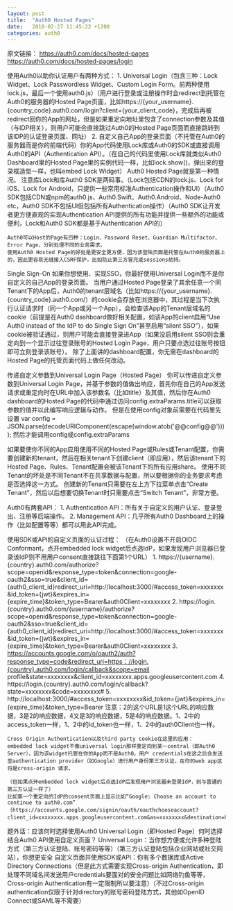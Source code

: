 ```yaml
---
layout: post
title:  "Auth0 Hosted Pages"
date:   2018-02-27 11:45:22 +1200
categories: auth0
---
```

原文链接：
https://auth0.com/docs/hosted-pages
https://auth0.com/docs/hosted-pages/login

使用Auth0以助你认证用户有两种方式：
    1. Universal Login（包含三种：Lock Widget、Lock Passwordless Widget、Custom Login Form。前两种使用lock.js，最后一个使用auth0.js）（用户进行登录或注册操作时会redirect到托管在Auth0的服务器的Hosted Page页面，比如https://{your_username}.{country_code}.auth0.com/login?client={your_client_code}，完成后再被redirect回你的App的网址，但是如果重定向地址里包含了connection参数及其值（与IDP相关），则用户可能会直接跳过Auth0的Hosted Page页面而直接跳转到该IDP的认证登录页面、网址）
    2. 自定义自己App的登录页面（不托管在Auth0的服务器而是你的前端代码）你的App代码使用Lock库或Auth0的SDK或直接调用Auth0的API（Authentication API）。（在自己的代码里使用Lock库就类似Auth0 Dashboard里的Hosted Page里的实例代码一样，比如lock.show()，弹出来的登录框造型一样，也叫embed Lock Widget）
    Auth0 Hosted Page就是第一种情况。
    注意库Lock和库Auth0 SDK是两码事。（Lock包括CDN的lock.js、Lock for iOS、Lock for Android，只提供一些常用标准Authentication操作和UI）（Auth0 SDK包括CDN或npm的auth0.js、Auth0.Swift、Auth0.Android、Node-Auth0 etc，Auth0 SDK不包括UI但包括所有Authentication操作）（Auth0 SDK让开发者更方便直观的实现Authentication API提供的所有功能并提供一些额外的功能或便利，Lock和Auth0 SDK都是基于Authentication API的）

    Auth0可以Host的Page有四种：Login、Password Reset、Guardian Multifactor、Error Page，分别处理不同的业务需求。
    使用Auth0 Hosted Page的好处是更安全更方便，因为该登陆页面是托管在Auth0的服务器上的，因此更容易无缝接入CSRF保护，比如防止第三方冒充或sessions劫持。

Single Sign-On
    如果你想使用、实现SSO，你最好使用Universal Login而不是你自定义的自己App的登录页面。
    当用户通过Hosted Page登录了其余任意一个同Tenant下的App后，Auth0的tenant层域名（比如https://{your_username}.{country_code}.auth0.com/）的cookie会存放在浏览器中，其过程是当下次执行认证请求时（同一个App或另一个App），会检查该App的Tenant层域名的cookie（前提是在Auth0 dashboard做好相关配置，如该App的client启用“Use Auth0 instead of the IdP to do Single Sign On”甚至启用“silent SSO”），如果cookie被验证通过，则用户可能会直接登录进App（如果没启用silent SSO则会重定向到一个显示过往登录账号的Hosted Login Page，用户只要点选过往账号按钮即可立刻登录该账号）。
    除了上面讲的dashboard配置，你无需在dashboard的Hosted Page的托管页面代码上做任何改动。

传递自定义参数到Universal Login Page（Hosted Page）
    你可以传递自定义参数到Universal Login Page，并基于参数的值做出响应，首先你在自己的App发送请求或重定向时在URL中加入该参数名（比如title）及其值，然后你在Auth0 dashboard的Hosted Page的代码中通过访问config.extraParams.title可以获取参数的值并以此编写响应逻辑与动作。
    但是在使用config对象前需要在代码里先设置
        var config = JSON.parse(decodeURIComponent(escape(window.atob('@@config@@'))));
    然后才能调用config或config.extraParams

如果要使你不同的App应用使用不同的Hosted Page或Rules或Tenant配置，你需要创建新的tenant，然后在相关tenant下创建client（即应用），然后该tenant下的Hosted Page、Rules、Tenant配置会被该Tenant下的所有应用share。
使用不同Tenant的坏处是不同Tenant不在共享数据与配置，所以要根据你的业务要求考虑是否选择这一方式。
创建新的Tenant只需要在左上方下拉菜单点击“Create Tenant”，然后以后想要切换Tenant时只需要点击“Switch Tenant”，非常方便。


Auth0有两套API：
    1. Authentication API：所有关于自定义的用户认证、登录登出、注册等后端操作。
    2. Management API：几乎所有Auth0 Dashboard上的操作（比如配置等等）都可以用此API完成。

使用SDK或API的自定义页面的认证过程：
    （在Auth0设置不开启OIDC Conformant，点开embedded lock widget后点选IdP，如果发现用户浏览器已登录该IdP则不用用户consent直接跳往下面第1个URL）
    1. https://{username}.{country}.auth0.com/authorize?scope=openid&response_type=token&connection=google-oauth2&sso=true&client_id={auth0_client_id}redirect_uri=http://localhost:3000/#access_token=xxxxxxx&id_token={jwt}&expires_in={expire_time}&token_type=Bearer&auth0Client=xxxxxxxx
    2. https://login.{country}.auth0.com/{username}/authorize?scope=openid&response_type=token&connection=google-oauth2&sso=true&client_id={auth0_client_id}redirect_uri=http://localhost:3000/#access_token=xxxxxxx&id_token={jwt}&expires_in={expire_time}&token_type=Bearer&auth0Client=xxxxxxxx
    3. https://accounts.google.com/o/oauth2/auth?response_type=code&redirect_uri=https：//login.{country}.auth0.com/login/callback&scope=email profile&state=xxxxxxxx&client_id=xxxxxxxx.apps.googleusercontent.com
    4. https://login.{country}.auth0.com/login/callback?state=xxxxxxxx&code=xxxxxxxx#
    5. http://localhost:3000/#access_token=xxxxxxxx&id_token={jwt}&expires_in={expire_time}&token_type=Bearer
    注意：2的这个URL是1这个URL的响应数据，3是2的响应数据，4又是3的响应数据，5是4的响应数据。1、2中的access_token一样，1、2中的id_token也一样，1、2中的auth0Client也一样。
    
    Cross Origin Authentication以及third party cookie在这里的应用：
    embedded lock widget不像universal login那样重定向到某一central（即Auth0 Server），因为该widget托管在你的App而不是Auth0。用户 credentials在这之后会发送至authentication provider（如Google）进行用户身份第三方认证，在你的web app这将是cross-origin 请求。

    （但如果点开embedded lock widget后点选IdP后发现用户浏览器未登录IdP，则与普通的第三方认证一样了）
    比如第一个重定向的IdP的consent页面上显示比如“Google: Choose an account to continue to auth0.com”
    （https://accounts.google.com/signin/oauth/oauthchooseaccount?client_id=xxxxxxxx.apps.googleusercontent.com&as=xxxxxxxx&destination=https://login.au.auth0.com&approval_state=xxxxxxxx&xsrfsig=xxxxxxxx&flowName=GeneralOAuthFlow）


题外话：应该何时选择使用Auth0 Universal Login（即Hosted Page）何时选择结合Auth0 API使用自定义页面？
    Universal Login：当你想方便或允许多种登陆方式（第三方认证登陆、账号密码等等）（第三方认证登陆包括企业网站或社交网站），你想更安全
    自定义页面并使用SDK或API：你有多个数据库或Active Directory Connections（但是此方式需要实现Cross-origin Authentication，即处理不同域名间发送用户credentials要面对的安全问题比如网络钓鱼等等，Cross-origin Authentication有一定限制所以要注意）（不过Cross-origin authentication仅限于针对directory的账号密码登陆方式，其他如OpenID Connect或SAML等不需要）